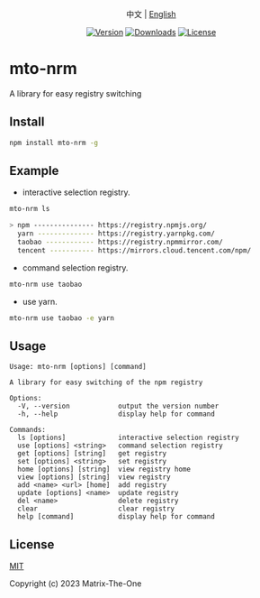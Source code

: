 <p align="center">
  中文 | <a href="./README.en-US.md">English</a> 
</p>

<p align="center">
  <a href="https://www.npmjs.com/package/mto-nrm"><img src="https://img.shields.io/npm/v/mto-nrm.svg?sanitize=true" alt="Version"></a>
  <a href="https://npmcharts.com/compare/mto-nrm?minimal=true"><img src="https://img.shields.io/npm/dm/mto-nrm.svg?sanitize=true" alt="Downloads"></a>
  <a href="https://www.npmjs.com/package/mto-nrm"><img src="https://img.shields.io/npm/l/mto-nrm.svg?sanitize=true" alt="License"></a>
</p>

# mto-nrm

A library for easy registry switching

## Install

```sh
npm install mto-nrm -g
```

## Example

- interactive selection registry.

```sh
mto-nrm ls

> npm --------------- https://registry.npmjs.org/
  yarn -------------- https://registry.yarnpkg.com/
  taobao ------------ https://registry.npmmirror.com/
  tencent ----------- https://mirrors.cloud.tencent.com/npm/
```

- command selection registry.

```sh
mto-nrm use taobao
```

- use yarn.

```sh
mto-nrm use taobao -e yarn
```

## Usage

```
Usage: mto-nrm [options] [command]

A library for easy switching of the npm registry

Options:
  -V, --version            output the version number
  -h, --help               display help for command

Commands:
  ls [options]             interactive selection registry
  use [options] <string>   command selection registry
  get [options] [string]   get registry
  set [options] <string>   set registry
  home [options] [string]  view registry home
  view [options] [string]  view registry
  add <name> <url> [home]  add registry
  update [options] <name>  update registry
  del <name>               delete registry
  clear                    clear registry
  help [command]           display help for command
```

## License

[MIT](https://opensource.org/licenses/MIT)

Copyright (c) 2023 Matrix-The-One

[npm]: https://www.npmjs.com

